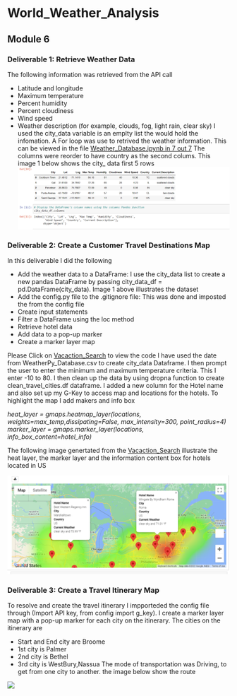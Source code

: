 # World_Weather_Analysis
## Module 6
### Deliverable 1: Retrieve Weather Data  
The following information was retrieved from the API call
- Latitude and longitude
- Maximum temperature
- Percent humidity
- Percent cloudiness
- Wind speed
- Weather description (for example, clouds, fog, light rain, clear sky)
I used the city_data variable is an emplty list the would hold the infomation. A For loop was use to retrived the weather information. This can be viewed in the file [Weather_Database.ipynb in 7 out 7](https://github.com/JaredTMurray/World_Weather_Analysis/blob/main/Weather_Database/Weather_Database.ipynb)
The columns were reorder to have country as the second colums.
This image 1 below shows the city_ data first 5 rows
![Image 1](https://github.com/JaredTMurray/World_Weather_Analysis/blob/main/weather_data/Deliverable%201%20cities.png)

### Deliverable 2: Create a Customer Travel Destinations Map 
In this deliverable I did the following
- Add the weather data to a DataFrame: I use the city_data list to create a new pandas DataFrame by passing city_data_df = pd.DataFrame(city_data). Image 1 above illustrates the dataset 
- Add the config.py file to the .gitignore file: This was done and imposted the from the config file
- Create input statements 
- Filter a DataFrame using the loc method
- Retrieve hotel data
- Add data to a pop-up marker
- Create a marker layer map

Please Click on [Vacaction_Search](https://github.com/JaredTMurray/World_Weather_Analysis/blob/main/Vacation_Search/Vacation_Search.ipynb) to view the code
I have used the date from WeatherPy_Database.csv to create city_data Dataframe. I then prompt the user to enter the minimum and maximum temperature criteria. This I enter -10 to 80. I then clean up the data by using dropna function to create clean_travel_cities.df dataframe. I added a new column for the Hotel name and also set up my G-Key to access map and locations for the hotels. To highlight the map I add makers and info box 

_heat_layer = gmaps.heatmap_layer(locations, weights=max_temp,dissipating=False, max_intensity=300, point_radius=4)_
_marker_layer = gmaps.marker_layer(locations, info_box_content=hotel_info)_

The following image genertated from the [Vacaction_Search](https://github.com/JaredTMurray/World_Weather_Analysis/blob/main/Vacation_Search/Vacation_Search.ipynb) illustrate the heat layer, the marker layer and the information content box for hotels located in US

![](https://github.com/JaredTMurray/World_Weather_Analysis/blob/main/weather_data/Deliverable%202.png)

### Deliverable 3: Create a Travel Itinerary Map 
To resolve and create the travel itinerary I impporteded the config file through (Import API key, from config import g_key). I create a marker layer map with a pop-up marker for each city on the itinerary. The cities on the itinerary are 
- Start and End city are Broome
- 1st city is Palmer
- 2nd city is Bethel
- 3rd city is WestBury,Nassua
The mode of transportation was Driving, to get from one city to another. the image below show the route

![](#)

